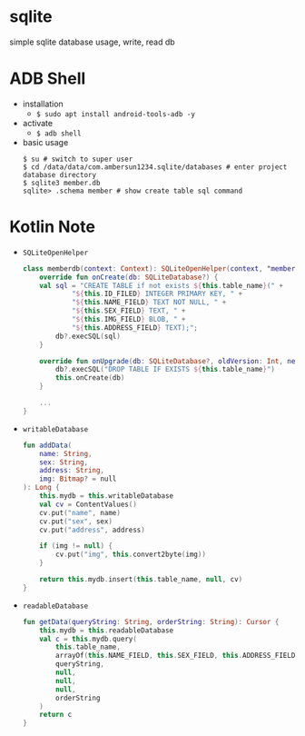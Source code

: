 # sqlite
simple sqlite database usage, write, read db

# ADB Shell
+ installation
    + `$ sudo apt install android-tools-adb -y`
+ activate
    + `$ adb shell`
+ basic usage
    ```shell
    $ su # switch to super user
    $ cd /data/data/com.ambersun1234.sqlite/databases # enter project database directory
    $ sqlite3 member.db
    sqlite> .schema member # show create table sql command
    ```

# Kotlin Note
+ `SQLiteOpenHelper`
    ```kotlin
    class memberdb(context: Context): SQLiteOpenHelper(context, "member.db", null, 4) {
        override fun onCreate(db: SQLiteDatabase?) {
        val sql = "CREATE TABLE if not exists ${this.table_name}(" +
                "${this.ID_FILED} INTEGER PRIMARY KEY, " +
                "${this.NAME_FIELD} TEXT NOT NULL, " +
                "${this.SEX_FIELD} TEXT, " +
                "${this.IMG_FIELD} BLOB, " +
                "${this.ADDRESS_FIELD} TEXT);";
            db?.execSQL(sql)
        }

        override fun onUpgrade(db: SQLiteDatabase?, oldVersion: Int, newVersion: Int) {
            db?.execSQL("DROP TABLE IF EXISTS ${this.table_name}")
            this.onCreate(db)
        }

        ...
    }
    ```

+ `writableDatabase`
    ```kotlin
    fun addData(
        name: String,
        sex: String,
        address: String,
        img: Bitmap? = null
    ): Long {
        this.mydb = this.writableDatabase
        val cv = ContentValues()
        cv.put("name", name)
        cv.put("sex", sex)
        cv.put("address", address)

        if (img != null) {
            cv.put("img", this.convert2byte(img))
        }

        return this.mydb.insert(this.table_name, null, cv)
    }
    ```
+ `readableDatabase`
    ```kotlin
    fun getData(queryString: String, orderString: String): Cursor {
        this.mydb = this.readableDatabase
        val c = this.mydb.query(
            this.table_name,
            arrayOf(this.NAME_FIELD, this.SEX_FIELD, this.ADDRESS_FIELD, this.IMG_FIELD),
            queryString,
            null,
            null,
            null,
            orderString
        )
        return c
    }
    ```

